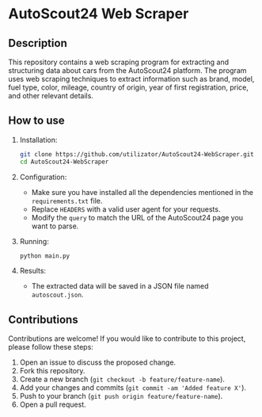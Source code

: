# AutoScout24 Web Scraper

## Description
This repository contains a web scraping program for extracting and structuring data about cars from the AutoScout24 platform. The program uses web scraping techniques to extract information such as brand, model, fuel type, color, mileage, country of origin, year of first registration, price, and other relevant details.

## How to use
1. Installation:
    ```bash
    git clone https://github.com/utilizator/AutoScout24-WebScraper.git
    cd AutoScout24-WebScraper
    ```

2. Configuration:
    - Make sure you have installed all the dependencies mentioned in the `requirements.txt` file.
    - Replace `HEADERS` with a valid user agent for your requests.
    - Modify the `query` to match the URL of the AutoScout24 page you want to parse.

3. Running:
    ```bash
    python main.py
    ```

4. Results:
    - The extracted data will be saved in a JSON file named `autoscout.json`.

## Contributions
Contributions are welcome! If you would like to contribute to this project, please follow these steps:
1. Open an issue to discuss the proposed change.
2. Fork this repository.
3. Create a new branch (`git checkout -b feature/feature-name`).
4. Add your changes and commits (`git commit -am 'Added feature X'`).
5. Push to your branch (`git push origin feature/feature-name`).
6. Open a pull request.
